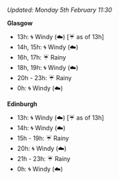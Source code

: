 *Updated: Monday 5th February 11:30*

**Glasgow**

* 13h: :cyclone: Windy (:cloud:) [:umbrella: as of 13h]
* 14h, 15h: :cyclone: Windy (:cloud:)
* 16h, 17h: :umbrella: Rainy
* 18h, 19h: :cyclone: Windy (:cloud:)
* 20h - 23h: :umbrella: Rainy
* 0h: :cyclone: Windy (:cloud:)

**Edinburgh**

* 13h: :cyclone: Windy (:cloud:) [:umbrella: as of 13h]
* 14h: :cyclone: Windy (:cloud:)
* 15h - 19h: :umbrella: Rainy
* 20h: :cyclone: Windy (:cloud:)
* 21h - 23h: :umbrella: Rainy
* 0h: :cyclone: Windy (:cloud:)
